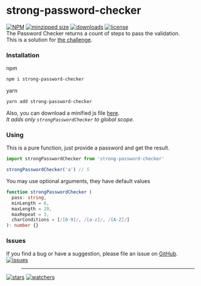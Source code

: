 # strong-password-checker
[![NPM](https://img.shields.io/npm/v/strong-password-checker.svg)](https://github.com/d8corp/strong-password-checker/blob/master/CHANGELOG.md)
[![minzipped size](https://img.shields.io/bundlephobia/minzip/strong-password-checker)](https://bundlephobia.com/result?p=strong-password-checker)
[![downloads](https://img.shields.io/npm/dm/strong-password-checker.svg)](https://www.npmjs.com/package/strong-password-checker)
[![license](https://img.shields.io/npm/l/strong-password-checker)](https://github.com/d8corp/strong-password-checker/blob/master/LICENSE)  
The Password Checker returns a count of steps to pass the validation.  
This is a solution for [the challenge](https://leetcode.com/problems/strong-password-checker/).
### Installation
npm
```bash
npm i strong-password-checker
```
yarn
```bash
yarn add strong-password-checker
```

Also, you can download a minified js file
[here](https://github.com/d8corp/strong-password-checker/blob/master/lib/strong-password-checker.min.js).  
*It adds only `strongPasswordChecker` to global scope.*  

### Using
This is a pure function, just provide a password and get the result.
```typescript
import strongPasswordChecker from 'strong-password-checker'

strongPasswordChecker('a') // 5
```
You may use optional arguments, they have default values
```typescript
function strongPasswordChecker (
  pass: string,
  minLength = 6,
  maxLength = 20,
  maxRepeat = 3,
  charConditions = [/[0-9]/, /[a-z]/, /[A-Z]/]
): number {}
```
### Issues
If you find a bug or have a suggestion, please file an issue on [GitHub](https://github.com/d8corp/innet/issues).  
[![issues](https://img.shields.io/github/issues-raw/d8corp/innet)](https://github.com/d8corp/innet/issues)  
> ---
[![stars](https://img.shields.io/github/stars/d8corp/innet?style=social)](https://github.com/d8corp/innet/stargazers)
[![watchers](https://img.shields.io/github/watchers/d8corp/innet?style=social)](https://github.com/d8corp/innet/watchers)
